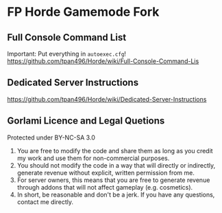 # FP Horde Gamemode Fork

## Full Console Command List
Important: Put everything in `autoexec.cfg`!<br/>
https://github.com/tpan496/Horde/wiki/Full-Console-Command-Lis

## Dedicated Server Instructions
https://github.com/tpan496/Horde/wiki/Dedicated-Server-Instructions

## Gorlami Licence and Legal Quetions
Protected under BY-NC-SA 3.0
1. You are free to modify the code and share them as long as you credit my work and use them for non-commercial purposes.
2. You should not modify the code in a way that will directly or indirectly, generate revenue without explicit, written permission from me.
3. For server owners, this means that you are free to generate revenue through addons that will not affect gameplay (e.g. cosmetics).
4. In short, be reasonable and don't be a jerk. If you have any questions, contact me directly.

